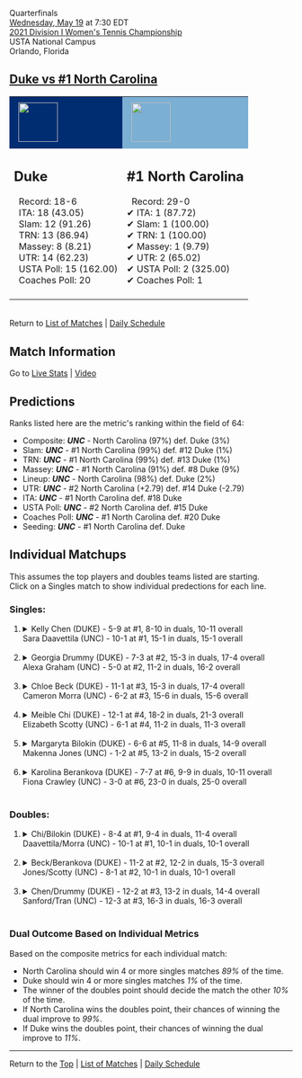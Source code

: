 Quarterfinals[](#top)<a name="top"></a>  
[Wednesday, May 19](../../schedule/05-19.md) at 7:30 EDT  
[2021 Division I Women's Tennis Championship](../index.md)  
USTA National Campus  
Orlando, Florida  
## [Duke vs #1 North Carolina](https://www.ncaa.com/game/5833703)  

<table><tr style="background-color: #d9d9d9 !important"><td style="background-color: #002D72 !important"><img src="https://www.ncaa.com/sites/default/files/images/logos/schools/d/duke.70.png" width="70" height="70" style="padding: 8px;" /></td><td style="background-color: #7BAFD4 !important"><img src="https://www.ncaa.com/sites/default/files/images/logos/schools/n/north-carolina.70.png" width="70" height="70" style="padding: 8px;" /></td></tr><tr>
<td>  

<h2>Duke</h2>  
&nbsp; Record: 18-6<br>  
&nbsp; ITA: 18 (43.05)<br>  
&nbsp; Slam: 12 (91.26)<br>  
&nbsp; TRN: 13 (86.94)<br>  
&nbsp; Massey: 8 (8.21)<br>  
&nbsp; UTR: 14 (62.23)<br>  
&nbsp; USTA Poll: 15 (162.00)<br>  
&nbsp; Coaches Poll: 20<br>  
<br>  

</td>
<td>  

<h2>#1 North Carolina</h2>  
&nbsp; Record: 29-0<br>  
&#10004; ITA: 1 (87.72)<br>  
&#10004; Slam: 1 (100.00)<br>  
&#10004; TRN: 1 (100.00)<br>  
&#10004; Massey: 1 (9.79)<br>  
&#10004; UTR: 2 (65.02)<br>  
&#10004; USTA Poll: 2 (325.00)<br>  
&#10004; Coaches Poll: 1<br>  
<br>  

</td>
</tr></table>  


<br>Return to [List of Matches](../index.md) &#124; [Daily Schedule](../../schedule/05-19.md)

## Match Information  
Go to [Live Stats](http://scores.tennisticker.de/usa/ustanc/conf/league/sb.html?tournid=784&clubid=584-581&cn1=UNC&cn2=Duke&ci1=584&ci2=581&lid=83) | [Video](https://tennischannel.com/?utm_source=tennis-dot-com&utm_medium=navigation)  

## Predictions  

Ranks listed here are the metric's ranking within the field of 64:  
- Composite: ***UNC*** - North Carolina (97%) def. Duke (3%)  
- Slam: ***UNC*** - #1 North Carolina (99%) def. #12 Duke (1%)  
- TRN: ***UNC*** - #1 North Carolina (99%) def. #13 Duke (1%)  
- Massey: ***UNC*** - #1 North Carolina (91%) def. #8 Duke (9%)  
- Lineup: ***UNC*** - North Carolina (98%) def. Duke (2%)  
- UTR: ***UNC*** - #2 North Carolina (+2.79) def. #14 Duke (-2.79)  
- ITA: ***UNC*** - #1 North Carolina def. #18 Duke  
- USTA Poll: ***UNC*** - #2 North Carolina def. #15 Duke  
- Coaches Poll: ***UNC*** - #1 North Carolina def. #20 Duke  
- Seeding: ***UNC*** - #1 North Carolina def. Duke  

## Individual Matchups  
This assumes the top players and doubles teams listed are starting.  
Click on a Singles match to show individual predections for each line.  

### Singles:  

<ol>
<li><details>
<summary markdown="span">Kelly Chen (DUKE) - 5-9 at #1, 8-10 in duals, 10-11 overall<br>Sara Daavettila (UNC) - 10-1 at #1, 15-1 in duals, 15-1 overall</summary>
<h4>Predictions</h4><ul>
<li>Composite: <b><i>UNC</i></b> - Daavettila (89%) def. Chen (11%)</li>  
<li>Slam: <b><i>UNC</i></b> - Daavettila (90%) def. Chen (10%)</li>  
<li>TRN: <b><i>UNC</i></b> - Daavettila (97%) def. Chen (3%)</li>  
<li>Massey: <b><i>UNC</i></b> - Daavettila (86%) def. Chen (14%)</li>  
<li>UTR: <b><i>UNC</i></b> - Daavettila (83%) def. Chen (17%)</li>  
<li>ITA: <b><i>UNC</i></b> - Daavettila (64.17) def. Chen (12.42)</li>  
</ul>
</details>&nbsp;</li>
<li><details>
<summary markdown="span">Georgia Drummy (DUKE) - 7-3 at #2, 15-3 in duals, 17-4 overall<br>Alexa Graham (UNC) - 5-0 at #2, 11-2 in duals, 16-2 overall</summary>
<h4>Predictions</h4><ul>
<li>Composite: <b><i>UNC</i></b> - Graham (69%) def. Drummy (31%)</li>  
<li>Slam: <b><i>UNC</i></b> - Graham (77%) def. Drummy (23%)</li>  
<li>TRN: <b><i>UNC</i></b> - Graham (77%) def. Drummy (23%)</li>  
<li>Massey: <b><i>DUKE</i></b> - Drummy (51%) def. Graham (49%)</li>  
<li>UTR: <b><i>UNC</i></b> - Graham (75%) def. Drummy (25%)</li>  
<li>ITA: <b><i>DUKE</i></b> - Drummy (24.14) def. Graham (15.03)</li>  
</ul>
</details>&nbsp;</li>
<li><details>
<summary markdown="span">Chloe Beck (DUKE) - 11-1 at #3, 15-3 in duals, 17-4 overall<br>Cameron Morra (UNC) - 6-2 at #3, 15-6 in duals, 15-6 overall</summary>
<h4>Predictions</h4><ul>
<li>Composite: <b><i>UNC</i></b> - Morra (59%) def. Beck (41%)</li>  
<li>Slam: <b><i>UNC</i></b> - Morra (66%) def. Beck (34%)</li>  
<li>TRN: <b><i>UNC</i></b> - Morra (59%) def. Beck (41%)</li>  
<li>Massey: <b><i>DUKE</i></b> - Beck (57%) def. Morra (43%)</li>  
<li>UTR: <b><i>UNC</i></b> - Morra (68%) def. Beck (32%)</li>  
<li>ITA: <b><i>UNC</i></b> - Morra (20.00) def. Beck (15.35)</li>  
</ul>
</details>&nbsp;</li>
<li><details>
<summary markdown="span">Meible Chi (DUKE) - 12-1 at #4, 18-2 in duals, 21-3 overall<br>Elizabeth Scotty (UNC) - 6-1 at #4, 11-2 in duals, 11-3 overall</summary>
<h4>Predictions</h4><ul>
<li>Composite: <b><i>UNC</i></b> - Scotty (59%) def. Chi (41%)</li>  
<li>Slam: <b><i>UNC</i></b> - Scotty (60%) def. Chi (40%)</li>  
<li>TRN: <b><i>UNC</i></b> - Scotty (53%) def. Chi (47%)</li>  
<li>Massey: <b><i>DUKE</i></b> - Chi (51%) def. Scotty (49%)</li>  
<li>UTR: <b><i>UNC</i></b> - Scotty (74%) def. Chi (26%)</li>  
<li>ITA: <b><i>DUKE</i></b> - Chi (15.20) def. Scotty (5.93)</li>  
</ul>
</details>&nbsp;</li>
<li><details>
<summary markdown="span">Margaryta Bilokin (DUKE) - 6-6 at #5, 11-8 in duals, 14-9 overall<br>Makenna Jones (UNC) - 1-2 at #5, 13-2 in duals, 15-2 overall</summary>
<h4>Predictions</h4><ul>
<li>Composite: <b><i>UNC</i></b> - Jones (89%) def. Bilokin (11%)</li>  
<li>Slam: <b><i>UNC</i></b> - Jones (91%) def. Bilokin (9%)</li>  
<li>TRN: <b><i>UNC</i></b> - Jones (96%) def. Bilokin (4%)</li>  
<li>Massey: <b><i>UNC</i></b> - Jones (88%) def. Bilokin (12%)</li>  
<li>UTR: <b><i>UNC</i></b> - Jones (80%) def. Bilokin (20%)</li>  
<li>ITA: <b><i>UNC</i></b> - Jones (18.39) def. Bilokin (2.72)</li>  
</ul>
</details>&nbsp;</li>
<li><details>
<summary markdown="span">Karolina Berankova (DUKE) - 7-7 at #6, 9-9 in duals, 10-11 overall<br>Fiona Crawley (UNC) - 3-0 at #6, 23-0 in duals, 25-0 overall</summary>
<h4>Predictions</h4><ul>
<li>Composite: <b><i>UNC</i></b> - Crawley (98%) def. Berankova (2%)</li>  
<li>Slam: <b><i>UNC</i></b> - Crawley (99%) def. Berankova (1%)</li>  
<li>TRN: <b><i>UNC</i></b> - Crawley (99%) def. Berankova (1%)</li>  
<li>Massey: <b><i>UNC</i></b> - Crawley (97%) def. Berankova (3%)</li>  
<li>UTR: <b><i>UNC</i></b> - Crawley (96%) def. Berankova (4%)</li>  
<li>ITA: <b><i>DUKE</i></b> - # Berankova def. Crawley (16.89)</li>  
</ul>
</details>&nbsp;</li>
</ol>

### Doubles:  

<ol>
<li><details>
<summary markdown="span">Chi/Bilokin (DUKE) - 8-4 at #1, 9-4 in duals, 11-4 overall<br>Daavettila/Morra (UNC) - 10-1 at #1, 10-1 in duals, 10-1 overall</summary>
<br>Sorry, we don't have any metrics for this match
</details>&nbsp;</li>
<li><details>
<summary markdown="span">Beck/Berankova (DUKE) - 11-2 at #2, 12-2 in duals, 15-3 overall<br>Jones/Scotty (UNC) - 8-1 at #2, 10-1 in duals, 10-1 overall</summary>
<br>Sorry, we don't have any metrics for this match
</details>&nbsp;</li>
<li><details>
<summary markdown="span">Chen/Drummy (DUKE) - 12-2 at #3, 13-2 in duals, 14-4 overall<br>Sanford/Tran (UNC) - 12-3 at #3, 16-3 in duals, 16-3 overall</summary>
<br>Sorry, we don't have any metrics for this match
</details>&nbsp;</li>
</ol>

### Dual Outcome Based on Individual Metrics  
  
Based on the composite metrics for each individual match:  
- North Carolina should win 4 or more singles matches *89%* of the time.  
- Duke should win 4 or more singles matches *1%* of the time.  
- The winner of the doubles point should decide the match the other *10%* of the time.  
- If North Carolina wins the doubles point, their chances of winning the dual improve to *99%*.  
- If Duke wins the doubles point, their chances of winning the dual improve to *11%*.  
  
------

Return to the [Top](#top) &#124; [List of Matches](../index.md) &#124; [Daily Schedule](../../schedule/05-19.md)  
